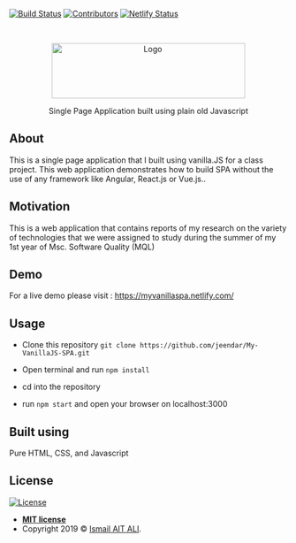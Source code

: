 [![Build Status][build-shield]]()
[![Contributors][contributors-shield]]()
[![Netlify Status](https://api.netlify.com/api/v1/badges/fb17d99d-3abb-4ec8-b965-9ade814f269b/deploy-status)](https://app.netlify.com/sites/myvanillaspa/deploys)


<!-- PROJECT LOGO -->
<br />
<p align="center">
  <a href="https://github.com/othneildrew/Best-README-Template" >
    <img src="https://i.imgur.com/IcBR6FH.png" alt="Logo" width="350" height="100" />
  </a>

  <p align="center">Single Page Application built using plain old Javascript
    <br />
  </p>
</p>


## About
This is a single page application that I built using vanilla.JS for a class project. This web application demonstrates how to build SPA without the use of any framework like Angular, React.js or Vue.js..

## Motivation
This is a web application that contains reports of my research on the variety of technologies that we were assigned to study during the summer of my 1st year of Msc. Software Quality (MQL)

## Demo
For a live demo please visit : 
https://myvanillaspa.netlify.com/

## Usage

- Clone this repository  `git clone https://github.com/jeendar/My-VanillaJS-SPA.git`
    
- Open terminal and run `npm install`
    
- cd into the repository 

- run `npm start` and open your browser on localhost:3000

## Built using
Pure HTML, CSS, and Javascript


## License
[![License](http://img.shields.io/:license-mit-blue.svg?style=flat-square)](http://badges.mit-license.org)

- **[MIT license](http://opensource.org/licenses/mit-license.php)**
- Copyright 2019 © <a href="https://github.com/jeendar" target="_blank">Ismail AIT ALI</a>.

<!-- MARKDOWN LINKS & IMAGES -->
[build-shield]: https://img.shields.io/badge/build-passing-brightgreen.svg?style=flat-square
[contributors-shield]: https://img.shields.io/badge/contributors-1-orange.svg?style=flat-square
[license-shield]: https://img.shields.io/badge/license-MIT-blue.svg?style=flat-square
[license-url]: https://choosealicense.com/licenses/mit
[product-screenshot]: https://raw.githubusercontent.com/othneildrew/Best-README-Template/master/screenshot.png
[travis-image]: https://img.shields.io/travis/dbader/node-datadog-metrics/master.svg?style=flat-square
[travis-url]: https://travis-ci.org/dbader/node-datadog-metrics

